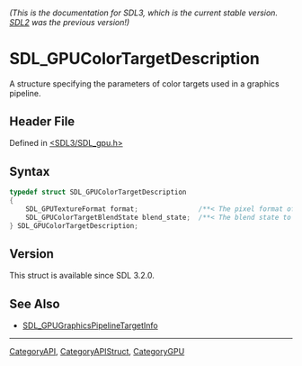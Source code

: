 ###### (This is the documentation for SDL3, which is the current stable version. [SDL2](https://wiki.libsdl.org/SDL2/) was the previous version!)
# SDL_GPUColorTargetDescription

A structure specifying the parameters of color targets used in a graphics pipeline.

## Header File

Defined in [<SDL3/SDL_gpu.h>](https://github.com/libsdl-org/SDL/blob/main/include/SDL3/SDL_gpu.h)

## Syntax

```c
typedef struct SDL_GPUColorTargetDescription
{
    SDL_GPUTextureFormat format;               /**< The pixel format of the texture to be used as a color target. */
    SDL_GPUColorTargetBlendState blend_state;  /**< The blend state to be used for the color target. */
} SDL_GPUColorTargetDescription;
```

## Version

This struct is available since SDL 3.2.0.

## See Also

- [SDL_GPUGraphicsPipelineTargetInfo](SDL_GPUGraphicsPipelineTargetInfo)

----
[CategoryAPI](CategoryAPI), [CategoryAPIStruct](CategoryAPIStruct), [CategoryGPU](CategoryGPU)


